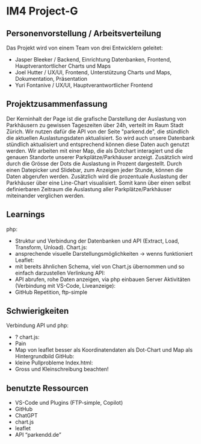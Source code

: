 # IM4 Project-G

## Personenvorstellung / Arbeitsverteilung

Das Projekt wird von einem Team von drei Entwicklern geleitet:

- Jasper Bleeker / Backend, Einrichtung Datenbanken, Frontend, Hauptverantortlicher Charts und Maps
- Joel Hutter / UX/UI, Frontend, Unterstützung Charts und Maps, Dokumentation, Präsentation
- Yuri Fontanive / UX/UI, Hauptverantwortlicher Frontend

## Projektzusammenfassung
Der Kerninhalt der Page ist die grafische Darstellung der Auslastung von Parkhäusern zu gewissen Tageszeiten über 24h, verteilt im Raum Stadt Zürich. Wir nutzen dafür die API von der Seite "parkend.de", die stündlich die aktuellen Auslastungsdaten aktualisiert. So wird auch unsere Datenbank stündlich aktualisiert und entsprechend können diese Daten auch genutzt werden. Wir arbeiten mit einer Map, die als Dotchart interagiert und die genauen Standorte unserer Parkplätze/Parkhäuser anzeigt. Zusätzlich wird durch die Grösse der Dots die Auslastung in Prozent dargestellt. Durch einen Datepicker und Slidebar, zum Anzeigen jeder Stunde, können die Daten abgerufen werden. Zusätzlich wird die prozentuale Auslastung der Parkhäuser über eine Line-Chart visualisiert. Somit kann über einen selbst definierbaren Zeitraum die Auslastung aller Parkplätze/Parkhäuser miteinander verglichen werden.

## Learnings
php:
- Struktur und Verbindung der Datenbanken und API (Extract, Load, Transform, Unload).
Chart.js:
- ansprechende visuelle Darstellungsmöglichkeiten -> wenns funktioniert
Leaflet:
- mit bereits ähnlichen Schema, viel von Chart.js übernommen und so einfach darzustellen
Verlinkung API:
- API abrufen, rohe Daten anzeigen, via php einbauen
Server Aktivitäten (Verbindung mit VS-Code, Liveanzeige):
- GitHub Repetition, ftp-simple

## Schwierigkeiten
Verbindung API und php:
- ?
chart.js:
- Pain
- Map von leaflet besser als Koordinatendaten als Dot-Chart und Map als Hintergrundbild
GitHub:
- kleine Pullprobleme
Index.html:
- Gross und Kleinschreibung beachten!

## benutzte Ressourcen
- VS-Code und Plugins (FTP-simple, Copilot)
- GitHub
- ChatGPT
- chart.js
- leaflet
- API “parkendd.de”
